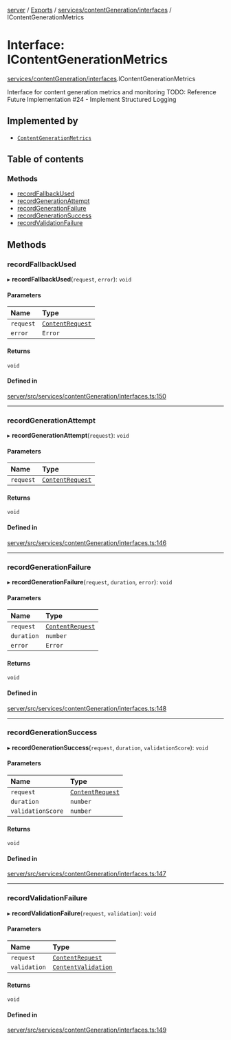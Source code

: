 [server](../README.md) / [Exports](../modules.md) / [services/contentGeneration/interfaces](../modules/services_contentGeneration_interfaces.md) / IContentGenerationMetrics

# Interface: IContentGenerationMetrics

[services/contentGeneration/interfaces](../modules/services_contentGeneration_interfaces.md).IContentGenerationMetrics

Interface for content generation metrics and monitoring
TODO: Reference Future Implementation #24 - Implement Structured Logging

## Implemented by

- [`ContentGenerationMetrics`](../classes/services_contentGeneration_ContentGenerationMetrics.ContentGenerationMetrics.md)

## Table of contents

### Methods

- [recordFallbackUsed](services_contentGeneration_interfaces.IContentGenerationMetrics.md#recordfallbackused)
- [recordGenerationAttempt](services_contentGeneration_interfaces.IContentGenerationMetrics.md#recordgenerationattempt)
- [recordGenerationFailure](services_contentGeneration_interfaces.IContentGenerationMetrics.md#recordgenerationfailure)
- [recordGenerationSuccess](services_contentGeneration_interfaces.IContentGenerationMetrics.md#recordgenerationsuccess)
- [recordValidationFailure](services_contentGeneration_interfaces.IContentGenerationMetrics.md#recordvalidationfailure)

## Methods

### recordFallbackUsed

▸ **recordFallbackUsed**(`request`, `error`): `void`

#### Parameters

| Name | Type |
| :------ | :------ |
| `request` | [`ContentRequest`](types_Content.ContentRequest.md) |
| `error` | `Error` |

#### Returns

`void`

#### Defined in

[server/src/services/contentGeneration/interfaces.ts:150](https://github.com/niklas-joh/french-learning-platform/blob/f88c80a984d39a715bd427891d156cc94cff3831/server/src/services/contentGeneration/interfaces.ts#L150)

___

### recordGenerationAttempt

▸ **recordGenerationAttempt**(`request`): `void`

#### Parameters

| Name | Type |
| :------ | :------ |
| `request` | [`ContentRequest`](types_Content.ContentRequest.md) |

#### Returns

`void`

#### Defined in

[server/src/services/contentGeneration/interfaces.ts:146](https://github.com/niklas-joh/french-learning-platform/blob/f88c80a984d39a715bd427891d156cc94cff3831/server/src/services/contentGeneration/interfaces.ts#L146)

___

### recordGenerationFailure

▸ **recordGenerationFailure**(`request`, `duration`, `error`): `void`

#### Parameters

| Name | Type |
| :------ | :------ |
| `request` | [`ContentRequest`](types_Content.ContentRequest.md) |
| `duration` | `number` |
| `error` | `Error` |

#### Returns

`void`

#### Defined in

[server/src/services/contentGeneration/interfaces.ts:148](https://github.com/niklas-joh/french-learning-platform/blob/f88c80a984d39a715bd427891d156cc94cff3831/server/src/services/contentGeneration/interfaces.ts#L148)

___

### recordGenerationSuccess

▸ **recordGenerationSuccess**(`request`, `duration`, `validationScore`): `void`

#### Parameters

| Name | Type |
| :------ | :------ |
| `request` | [`ContentRequest`](types_Content.ContentRequest.md) |
| `duration` | `number` |
| `validationScore` | `number` |

#### Returns

`void`

#### Defined in

[server/src/services/contentGeneration/interfaces.ts:147](https://github.com/niklas-joh/french-learning-platform/blob/f88c80a984d39a715bd427891d156cc94cff3831/server/src/services/contentGeneration/interfaces.ts#L147)

___

### recordValidationFailure

▸ **recordValidationFailure**(`request`, `validation`): `void`

#### Parameters

| Name | Type |
| :------ | :------ |
| `request` | [`ContentRequest`](types_Content.ContentRequest.md) |
| `validation` | [`ContentValidation`](types_Content.ContentValidation.md) |

#### Returns

`void`

#### Defined in

[server/src/services/contentGeneration/interfaces.ts:149](https://github.com/niklas-joh/french-learning-platform/blob/f88c80a984d39a715bd427891d156cc94cff3831/server/src/services/contentGeneration/interfaces.ts#L149)
